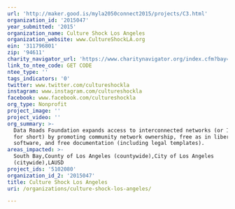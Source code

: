 ```yaml
---
url: 'http://maker.good.is/myla2050connect2015/projects/C3.html'
organization_id: '2015047'
year_submitted: '2015'
organization_name: Culture Shock Los Angeles
organization_website: www.CultureShockLA.org
ein: '311796801'
zip: '94611'
charity_navigator_url: 'https://www.charitynavigator.org/index.cfm?bay=search.profile&ein=311796801'
link_to_ntee_code: GET CODE
ntee_type: ''
tags_indicators: '0'
twitter: www.twitter.com/cultureshockla
instagram: www.instagram.com/cultureshockla
facebook: www.facebook.com/cultureshockla
org_type: Nonprofit
project_image: ''
project_video: ''
org_summary: >-
  Data Roads Foundation expands access to interconnected networks (or Internets
  for short) by promoting community network ownership, free as in liberty
  software, and free documentation (including legal templates).
areas_impacted: >-
  South Bay,County of Los Angeles (countywide),City of Los Angeles
  (citywide),LAUSD
project_ids: '5102080'
organization_id_2: '2015047'
title: Culture Shock Los Angeles
uri: /organizations/culture-shock-los-angeles/

---
```

